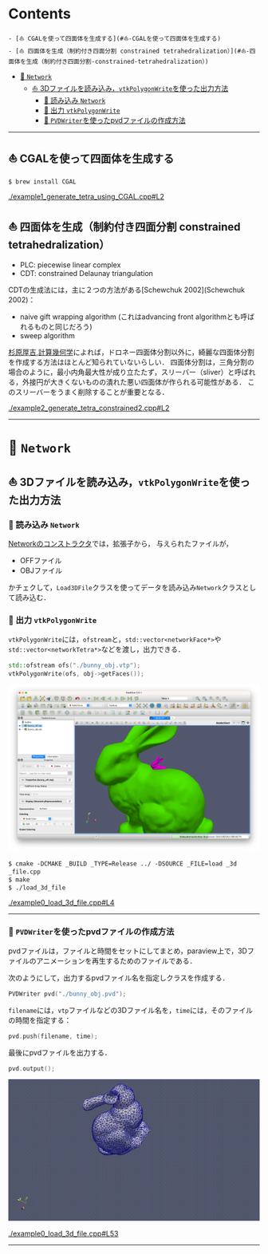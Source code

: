 # Contents

    - [⛵ CGALを使って四面体を生成する](#⛵-CGALを使って四面体を生成する)
    - [⛵ 四面体を生成（制約付き四面分割 constrained tetrahedralization）](#⛵-四面体を生成（制約付き四面分割-constrained-tetrahedralization）)
- [🐋 `Network`](#🐋-`Network`)
    - [⛵ 3Dファイルを読み込み，`vtkPolygonWrite`を使った出力方法](#⛵-3Dファイルを読み込み，`vtkPolygonWrite`を使った出力方法)
        - [🪼 読み込み `Network`](#🪼-読み込み-`Network`)
        - [🪼 出力 `vtkPolygonWrite`](#🪼-出力-`vtkPolygonWrite`)
        - [🪼 `PVDWriter`を使ったpvdファイルの作成方法](#🪼-`PVDWriter`を使ったpvdファイルの作成方法)


---
## ⛵ CGALを使って四面体を生成する 

```
$ brew install CGAL
```


[./example1_generate_tetra_using_CGAL.cpp#L2](./example1_generate_tetra_using_CGAL.cpp#L2)


## ⛵ 四面体を生成（制約付き四面分割 constrained tetrahedralization） 

* PLC: piecewise linear complex
* CDT: constrained Delaunay triangulation

CDTの生成法には，主に２つの方法がある[Schewchuk 2002](Schewchuk 2002)：

* naive gift wrapping algorithm (これはadvancing front algorithmとも呼ばれるものと同じだろう)
* sweep algorithm


[杉原厚吉,計算幾何学](杉原厚吉,計算幾何学)によれば，ドロネー四面体分割以外に，綺麗な四面体分割を作成する方法はほとんど知られていないらしい．
四面体分割は，三角分割の場合のように，最小内角最大性が成り立たたず，スリーバー（sliver）と呼ばれる，外接円が大きくないものの潰れた悪い四面体が作られる可能性がある．
このスリーバーをうまく削除することが重要となる．


[./example2_generate_tetra_constrained2.cpp#L2](./example2_generate_tetra_constrained2.cpp#L2)


---
# 🐋 `Network` 

## ⛵ 3Dファイルを読み込み，`vtkPolygonWrite`を使った出力方法 

### 🪼 読み込み `Network` 

[Networkのコンストラクタ](../../include/Network.hpp#L3875)では，拡張子から，
与えられたファイルが，

* OFFファイル
* OBJファイル

かチェクして，`Load3DFile`クラスを使ってデータを読み込み`Network`クラスとして読み込む．

### 🪼 出力 `vtkPolygonWrite` 

`vtkPolygonWrite`には，`ofstream`と，`std::vector<networkFace*>`や`std::vector<networkTetra*>`などを渡し，出力できる．

```cpp
std::ofstream ofs("./bunny_obj.vtp");
vtkPolygonWrite(ofs, obj->getFaces());
```

![sample.png](sample.png)

```shell
$ cmake -DCMAKE _BUILD _TYPE=Release ../ -DSOURCE _FILE=load _3d _file.cpp
$ make
$ ./load_3d_file
```


[./example0_load_3d_file.cpp#L4](./example0_load_3d_file.cpp#L4)


---
### 🪼 `PVDWriter`を使ったpvdファイルの作成方法 

pvdファイルは，ファイルと時間をセットにしてまとめ，paraview上で，3Dファイルのアニメーションを再生するためのファイルである．

次のようにして，出力するpvdファイル名を指定しクラスを作成する．

```cpp
PVDWriter pvd("./bunny_obj.pvd");
```

`filename`には，`vtp`ファイルなどの3Dファイル名を，`time`には，そのファイルの時間を指定する：

```cpp
pvd.push(filename, time);
```

最後にpvdファイルを出力する．

```cpp
pvd.output();
```

![sample.gif](sample.gif)


[./example0_load_3d_file.cpp#L53](./example0_load_3d_file.cpp#L53)


---
